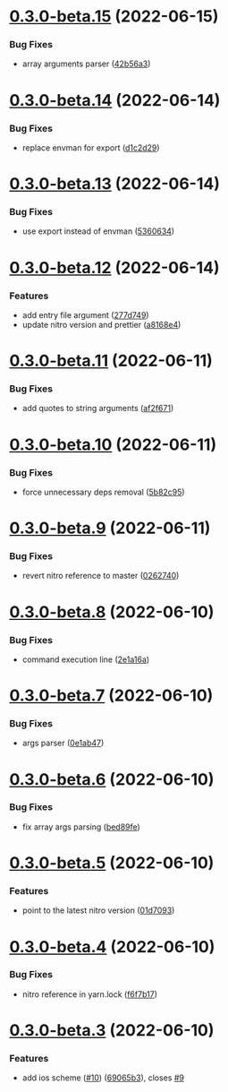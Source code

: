 # [0.3.0-beta.15](https://github.com/underscopeio/bitrise-step-nitro/compare/0.3.0-beta.14...0.3.0-beta.15) (2022-06-15)


### Bug Fixes

* array arguments parser ([42b56a3](https://github.com/underscopeio/bitrise-step-nitro/commit/42b56a3006ffa328575cfab50fa2bf07a9c36888))

# [0.3.0-beta.14](https://github.com/underscopeio/bitrise-step-nitro/compare/0.3.0-beta.13...0.3.0-beta.14) (2022-06-14)


### Bug Fixes

* replace envman for export ([d1c2d29](https://github.com/underscopeio/bitrise-step-nitro/commit/d1c2d2929613b50654de68edbe646da9e7ac6398))

# [0.3.0-beta.13](https://github.com/underscopeio/bitrise-step-nitro/compare/0.3.0-beta.12...0.3.0-beta.13) (2022-06-14)


### Bug Fixes

* use export instead of envman ([5360634](https://github.com/underscopeio/bitrise-step-nitro/commit/53606349397dfbd03fbfca164933b4379dcfe93d))

# [0.3.0-beta.12](https://github.com/underscopeio/bitrise-step-nitro/compare/0.3.0-beta.11...0.3.0-beta.12) (2022-06-14)


### Features

* add entry file argument ([277d749](https://github.com/underscopeio/bitrise-step-nitro/commit/277d7499fb852aad5ae4d4d3f59fbd0c4b3627e3))
* update nitro version and prettier ([a8168e4](https://github.com/underscopeio/bitrise-step-nitro/commit/a8168e456ab7a7572cbaed456bf627a0e9094c81))

# [0.3.0-beta.11](https://github.com/underscopeio/bitrise-step-nitro/compare/0.3.0-beta.10...0.3.0-beta.11) (2022-06-11)


### Bug Fixes

* add quotes to string arguments ([af2f671](https://github.com/underscopeio/bitrise-step-nitro/commit/af2f67140a39d78b38ecc8d0130a8a42b6db15ec))

# [0.3.0-beta.10](https://github.com/underscopeio/bitrise-step-nitro/compare/0.3.0-beta.9...0.3.0-beta.10) (2022-06-11)


### Bug Fixes

* force unnecessary deps removal ([5b82c95](https://github.com/underscopeio/bitrise-step-nitro/commit/5b82c953bec7dc0287003d34a21028f9877f191c))

# [0.3.0-beta.9](https://github.com/underscopeio/bitrise-step-nitro/compare/0.3.0-beta.8...0.3.0-beta.9) (2022-06-11)


### Bug Fixes

* revert nitro reference to master ([0262740](https://github.com/underscopeio/bitrise-step-nitro/commit/0262740817144d1ad6935b9426d9e649d486fd68))

# [0.3.0-beta.8](https://github.com/underscopeio/bitrise-step-nitro/compare/0.3.0-beta.7...0.3.0-beta.8) (2022-06-10)


### Bug Fixes

* command execution line ([2e1a16a](https://github.com/underscopeio/bitrise-step-nitro/commit/2e1a16a8bfa3b606409c4730ad7ba3f55f006fa6))

# [0.3.0-beta.7](https://github.com/underscopeio/bitrise-step-nitro/compare/0.3.0-beta.6...0.3.0-beta.7) (2022-06-10)


### Bug Fixes

* args parser ([0e1ab47](https://github.com/underscopeio/bitrise-step-nitro/commit/0e1ab47663eed17b054e6d34f3cf953571f7e849))

# [0.3.0-beta.6](https://github.com/underscopeio/bitrise-step-nitro/compare/0.3.0-beta.5...0.3.0-beta.6) (2022-06-10)


### Bug Fixes

* fix array args parsing ([bed89fe](https://github.com/underscopeio/bitrise-step-nitro/commit/bed89fe1854fd2a924a30f8aed2f32cb078bf06f))

# [0.3.0-beta.5](https://github.com/underscopeio/bitrise-step-nitro/compare/0.3.0-beta.4...0.3.0-beta.5) (2022-06-10)


### Features

* point to the latest nitro version ([01d7093](https://github.com/underscopeio/bitrise-step-nitro/commit/01d70935ea929e5e4207e7a0387dcfebb550cf3f))

# [0.3.0-beta.4](https://github.com/underscopeio/bitrise-step-nitro/compare/0.3.0-beta.3...0.3.0-beta.4) (2022-06-10)


### Bug Fixes

* nitro reference in yarn.lock ([f6f7b17](https://github.com/underscopeio/bitrise-step-nitro/commit/f6f7b17dbfd9fa1dedbef757c160443ba5f34121))

# [0.3.0-beta.3](https://github.com/underscopeio/bitrise-step-nitro/compare/0.3.0-beta.2...0.3.0-beta.3) (2022-06-10)


### Features

* add ios scheme ([#10](https://github.com/underscopeio/bitrise-step-nitro/issues/10)) ([69065b3](https://github.com/underscopeio/bitrise-step-nitro/commit/69065b37e6c3da4614954fe8e57b5cd0203ee6f9)), closes [#9](https://github.com/underscopeio/bitrise-step-nitro/issues/9)
